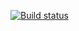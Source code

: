 [![Build status](https://ci.appveyor.com/api/projects/status/8d8asp8b8lfoav0y?svg=true)](https://ci.appveyor.com/project/alekseiKu/dz2-3-2)
